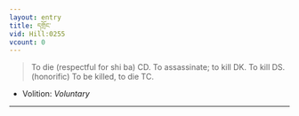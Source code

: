 ```yaml
---
layout: entry
title: དགྲོང་
vid: Hill:0255
vcount: 0
---
```

> To die (respectful for shi ba) CD\. To assassinate; to kill DK\. To kill DS\. (honorific) To be killed, to die TC\.

* Volition: _Voluntary_

---

